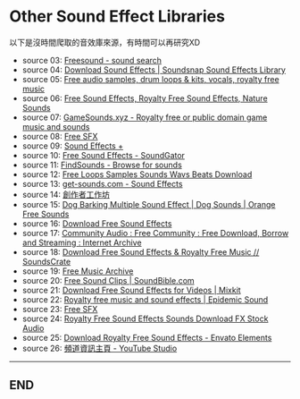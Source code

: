 # Other Sound Effect Libraries

以下是沒時間爬取的音效庫來源，有時間可以再研究XD

- source 03: [Freesound - sound search](https://freesound.org/search/?q=dog)
- source 04: [Download Sound Effects | Soundsnap Sound Effects Library](https://www.soundsnap.com/)
- source 05: [Free audio samples, drum loops & kits, vocals, royalty free music](https://sampleswap.org/)
- source 06: [Free Sound Effects, Royalty Free Sound Effects, Nature Sounds](https://www.partnersinrhyme.com/pir/PIRsfx.shtml)
- source 07: [GameSounds.xyz - Royalty free or public domain game music and sounds](https://gamesounds.xyz/)
- source 08: [Free SFX](https://www.freesfx.co.uk/Default.aspx)
- source 09: [Sound Effects +](https://www.soundeffectsplus.com/search.php)
- source 10: [Free Sound Effects - SoundGator](http://www.soundgator.com/)
- source 11: [FindSounds - Browse for sounds](https://www.findsounds.com/)
- source 12: [Free Loops Samples Sounds Wavs Beats Download](https://www.looperman.com/loops?type=wav)
- source 13: [get-sounds.com - Sound Effects](http://www.get-sounds.com/index.php)
- source 14: [創作者工作坊](https://business.facebook.com/creatorstudio/home)
- source 15: [Dog Barking Multiple Sound Effect | Dog Sounds | Orange Free Sounds](https://orangefreesounds.com/dog-barking-multiple-sound-effect/)
- source 16: [Download Free Sound Effects](https://www.mediacollege.com/downloads/sound-effects/)
- source 17: [Community Audio : Free Community : Free Download, Borrow and Streaming : Internet Archive](https://archive.org/details/opensource_audio)
- source 18: [Download Free Sound Effects & Royalty Free Music // SoundsCrate](https://sfx.productioncrate.com/)
- source 19: [Free Music Archive](https://freemusicarchive.org/home)
- source 20: [Free Sound Clips | SoundBible.com](https://soundbible.com/)
- source 21: [Download Free Sound Effects for Videos | Mixkit](https://mixkit.co/free-sound-effects/)
- source 22: [Royalty free music and sound effects | Epidemic Sound](https://www.epidemicsound.com/)
- source 23: [Free SFX](https://freesfx.co.uk/)
- source 24: [Royalty Free Sound Effects Sounds Download FX Stock Audio](https://www.videvo.net/royalty-free-sound-effects/)
- source 25: [Download Royalty Free Sound Effects - Envato Elements](https://elements.envato.com/sound-effects)
- source 26: [頻道資訊主頁 - YouTube Studio](https://studio.youtube.com/channel/UCjrRAbxYmp9CSacu9dRywFQ)

---

## END
